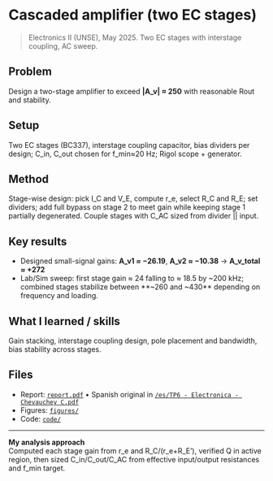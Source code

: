 # Cascaded amplifier (two EC stages)

> Electronics II (UNSE), May 2025. Two EC stages with interstage coupling, AC sweep.

## Problem
Design a two-stage amplifier to exceed **|A_v| ≈ 250** with reasonable Rout and stability.

## Setup
Two EC stages (BC337), interstage coupling capacitor, bias dividers per design; C_in, C_out chosen for f_min≈20 Hz; Rigol scope + generator.

## Method
Stage-wise design: pick I_C and V_E, compute r_e, select R_C and R_E; set dividers; add full bypass on stage 2 to meet gain while keeping stage 1 partially degenerated. Couple stages with C_AC sized from divider || input.

## Key results
- Designed small-signal gains: **A_v1 ≈ −26.19**, **A_v2 ≈ −10.38** → **A_v_total ≈ +272**  
- Lab/Sim sweep: first stage gain ≈ 24 falling to ≈ 18.5 by ~200 kHz; combined stages stabilize between **~260 and ~430** depending on frequency and loading.

## What I learned / skills
Gain stacking, interstage coupling design, pole placement and bandwidth, bias stability across stages.

## Files
- Report: [`report.pdf`](report.pdf) • Spanish original in [`/es/TP6 - Electronica - Chevauchey C.pdf`](es/)
- Figures: [`figures/`](figures/)
- Code: [`code/`](code/)

---

**My analysis approach**  
Computed each stage gain from r_e and R_C/(r_e+R_E’), verified Q in active region, then sized C_in/C_out/C_AC from effective input/output resistances and f_min target.
